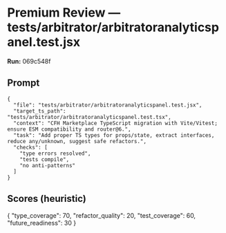 # Premium Review — tests/arbitrator/arbitratoranalyticspanel.test.jsx

**Run:** 069c548f

## Prompt

```
{
  "file": "tests/arbitrator/arbitratoranalyticspanel.test.jsx",
  "target_ts_path": "tests/arbitrator/arbitratoranalyticspanel.test.tsx",
  "context": "CFH Marketplace TypeScript migration with Vite/Vitest; ensure ESM compatibility and router@6.",
  "task": "Add proper TS types for props/state, extract interfaces, reduce any/unknown, suggest safe refactors.",
  "checks": [
    "type errors resolved",
    "tests compile",
    "no anti-patterns"
  ]
}
```

## Scores (heuristic)

{
  "type_coverage": 70,
  "refactor_quality": 20,
  "test_coverage": 60,
  "future_readiness": 30
}
